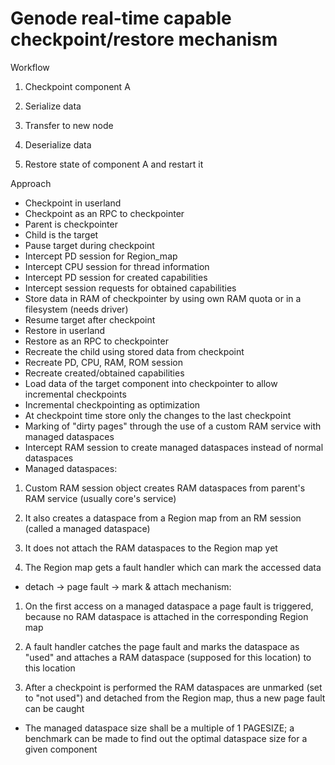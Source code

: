 # Genode real-time capable checkpoint/restore mechanism

Workflow

1. Checkpoint component A

2. Serialize data

3. Transfer to new node

4. Deserialize data

5. Restore state of component A and restart it


Approach
* Checkpoint in userland
 * Checkpoint as an RPC to checkpointer
 * Parent is checkpointer
 * Child is the target
 * Pause target during checkpoint
 * Intercept PD session for Region_map
 * Intercept CPU session for thread information
 * Intercept PD session for created capabilities
 * Intercept session requests for obtained capabilities
 * Store data in RAM of checkpointer by using own RAM quota or in a filesystem (needs driver)
 * Resume target after checkpoint
* Restore in userland
 * Restore as an RPC to checkpointer
 * Recreate the child using stored data from checkpoint
 * Recreate PD, CPU, RAM, ROM session
 * Recreate created/obtained capabilities
 * Load data of the target component into checkpointer to allow incremental checkpoints
* Incremental checkpointing as optimization
 * At checkpoint time store only the changes to the last checkpoint
 * Marking of "dirty pages" through the use of a custom RAM service with managed dataspaces
 * Intercept RAM session to create managed dataspaces instead of normal dataspaces
 * Managed dataspaces: 

1. Custom RAM session object creates RAM dataspaces from parent's RAM service (usually core's service)

2. It also creates a dataspace from a Region map from an RM session (called a managed dataspace)

3. It does not attach the RAM dataspaces to the Region map yet

4. The Region map gets a fault handler which can mark the accessed data


 * detach -> page fault -> mark & attach mechanism:

1. On the first access on a managed dataspace a page fault is triggered, because no RAM dataspace is attached in the corresponding Region map

2. A fault handler catches the page fault and marks the dataspace as "used" and attaches a RAM dataspace (supposed for this location) to this location

3. After a checkpoint is performed the RAM dataspaces are unmarked (set to "not used") and detached from the Region map, thus a new page fault can be caught

 * The managed dataspace size shall be a multiple of 1 PAGESIZE; a benchmark can be made to find out the optimal dataspace size for a given component